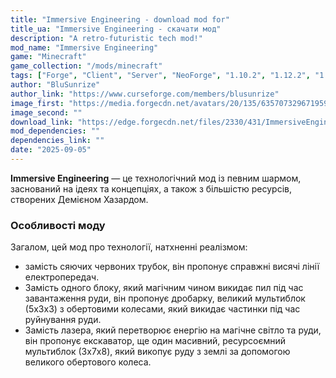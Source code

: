 ```yaml
---
title: "Immersive Engineering - download mod for"
title_ua: "Immersive Engineering - скачати мод"
description: "A retro-futuristic tech mod!"
mod_name: "Immersive Engineering"
game: "Minecraft"
game_collection: "/mods/minecraft"
tags: ["Forge", "Client", "Server", "NeoForge", "1.10.2", "1.12.2", "1.15.2",  "1.19.3", "1.20.1", "1.21.1"]
author: "BluSunrize"
author_link: "https://www.curseforge.com/members/blusunrize"
image_first: "https://media.forgecdn.net/avatars/20/135/635707329671959611.png"
image_second: ""
download_link: "https://edge.forgecdn.net/files/2330/431/ImmersiveEngineering-0.10-42.jar"
mod_dependencies: ""
dependencies_link: ""
date: "2025-09-05"
---
```


**Immersive Engineering** — це технологічний мод із певним шармом, заснований на ідеях та концепціях, а також з більшістю ресурсів, створених Демієном Хазардом.

### Особливості моду
Загалом, цей мод про технології, натхненні реалізмом:
- замість сяючих червоних трубок, він пропонує справжні висячі лінії електропередач.
- Замість одного блоку, який магічним чином викидає пил під час завантаження руди, він пропонує дробарку, великий мультиблок (5x3x3) з обертовими колесами, який викидає частинки під час руйнування руди.
- Замість лазера, який перетворює енергію на магічне світло та руди, він пропонує екскаватор, ще один масивний, ресурсоємний мультиблок (3x7x8), який викопує руду з землі за допомогою великого обертового колеса.

